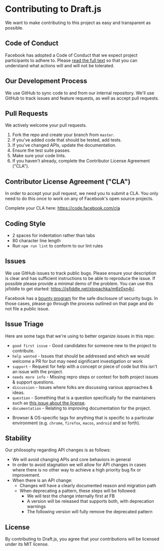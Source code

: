 # Contributing to Draft.js
We want to make contributing to this project as easy and transparent as
possible.

## Code of Conduct
Facebook has adopted a Code of Conduct that we expect project
participants to adhere to. Please [read the full text](https://code.facebook.com/codeofconduct)
so that you can understand what actions will and will not be tolerated.

## Our Development Process
We use GitHub to sync code to and from our internal repository. We'll use GitHub
to track issues and feature requests, as well as accept pull requests.

## Pull Requests
We actively welcome your pull requests.

1. Fork the repo and create your branch from `master`.
2. If you've added code that should be tested, add tests.
3. If you've changed APIs, update the documentation.
4. Ensure the test suite passes.
5. Make sure your code lints.
6. If you haven't already, complete the Contributor License Agreement ("CLA").

## Contributor License Agreement ("CLA")
In order to accept your pull request, we need you to submit a CLA. You only need
to do this once to work on any of Facebook's open source projects.

Complete your CLA here: <https://code.facebook.com/cla>

## Coding Style  
* 2 spaces for indentation rather than tabs
* 80 character line length
* Run `npm run lint` to conform to our lint rules

## Issues
We use GitHub issues to track public bugs. Please ensure your description is
clear and has sufficient instructions to be able to reproduce the issue.
If possible please provide a minimal demo of the problem. You can use this
jsfiddle to get started: https://jsfiddle.net/stopachka/m6z0xn4r/.

Facebook has a [bounty program](https://www.facebook.com/whitehat/) for the safe
disclosure of security bugs. In those cases, please go through the process
outlined on that page and do not file a public issue.

## Issue Triage
Here are some tags that we're using to better organize issues in this repo:

* `good first issue` - Good candidates for someone new to the project to contribute.
* `help wanted` - Issues that should be addressed and which we would welcome a
PR for but may need significant investigation or work
* `support` - Request for help with a concept or piece of code but this isn't an
issue with the project.
* `needs more info` - Missing repro steps or context for both project issues \&
support questions.
* `discussion` - Issues where folks are discussing various approaches \& ideas.
* `question` - Something that is a question specifically for the maintainers such
as [this issue about the license](https://github.com/facebook/draft-js/issues/1819).
* `documentation` - Relating to improving documentation for the project.
- Browser \& OS-specific tags for anything that is specific to a particular
environment (e.g. `chrome`, `firefox`, `macos`, `android` and so forth).

## Stability
Our philosophy regarding API changes is as follows:
 * We will avoid changing APIs and core behaviors in general
 * In order to avoid stagnation we will allow for API changes in cases where
 there is no other way to achieve a high priority bug fix or improvement.
 * When there is an API change:
    * Changes will have a clearly documented reason and migration path
    * When deprecating a pattern, these steps will be followed:
        * We will test the change internally first at FB
        * A version will be released that supports both, with deprecation warnings
        * The following version will fully remove the deprecated pattern

## License
By contributing to Draft.js, you agree that your contributions will be licensed
under its MIT license.
